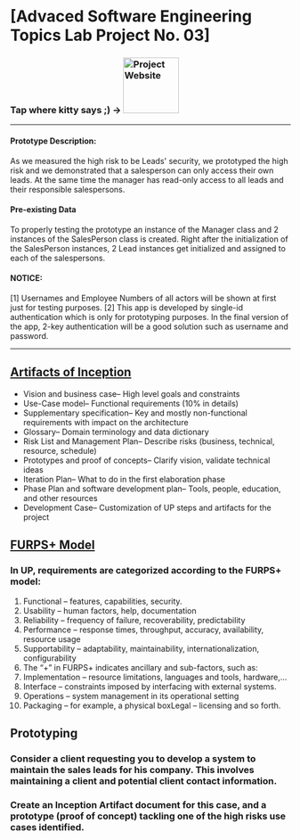 # [Advaced Software Engineering Topics Lab Project No. 03] 
### Tap where kitty says ;) -> <a href="https://www.anooshe.myweb.cs.uwindsor.ca/" target="_blank"><img src="https://media.giphy.com/media/7Tie4mXtT5yOhhDCf9/giphy.gif" alt="Project Website" title="Project Website Button" width="100"/></a>

---
#### Prototype Description:
As we measured the high risk to be Leads' security, we prototyped the high risk and we demonstrated that a salesperson can only access their own leads. At the same time the manager has read-only access to all leads and their responsible salespersons.
#### Pre-existing Data
To properly testing the prototype an instance of the Manager class and 2 instances of the SalesPerson class is created.
Right after the initialization of the SalesPerson instances, 2 Lead instances get initialized and assigned to each of the salespersons.
#### NOTICE:
[1] Usernames and Employee Numbers of all actors will be shown at first just for testing purposes.
[2] This app is developed by single-id authentication which is only for prototyping purposes. In the final version of the app, 2-key authentication will be a good solution such as username and password.

---
## [Artifacts of Inception](https://www.anooshe.myweb.cs.uwindsor.ca/artifacts-of-inception/)
+ Vision and business case– High level goals and constraints
+ Use-Case model– Functional requirements (10% in details)
+ Supplementary specification– Key and mostly non-functional requirements with impact on the architecture
+ Glossary– Domain terminology and data dictionary
+ Risk List and Management Plan– Describe risks (business, technical, resource, schedule)
+ Prototypes and proof of concepts– Clarify vision, validate technical ideas
+ Iteration Plan– What to do in the first elaboration phase
+ Phase Plan and software development plan– Tools, people, education, and other resources
+ Development Case– Customization of UP steps and artifacts for the project 

## [FURPS+ Model](https://www.anooshe.myweb.cs.uwindsor.ca/?p=38)
### In UP, requirements are categorized according to the FURPS+ model:
1. Functional – features, capabilities, security.
2. Usability – human factors, help, documentation
3. Reliability – frequency of failure, recoverability, predictability
4. Performance – response times, throughput, accuracy, availability, resource usage
5. Supportability – adaptability, maintainability, internationalization, configurability
6. The “+” in FURPS+ indicates ancillary and sub-factors, such as:
7. Implementation – resource limitations, languages and tools, hardware,…
8. Interface – constraints imposed by interfacing with external systems.
9. Operations – system management in its operational setting
10. Packaging – for example, a physical boxLegal – licensing and so forth.

## Prototyping
### Consider a client requesting you to develop a system to maintain the sales leads for his company. This involves maintaining a client and potential client contact information. 
### Create an Inception Artifact document for this case, and a prototype (proof of concept) tackling one of the high risks use cases identified.
